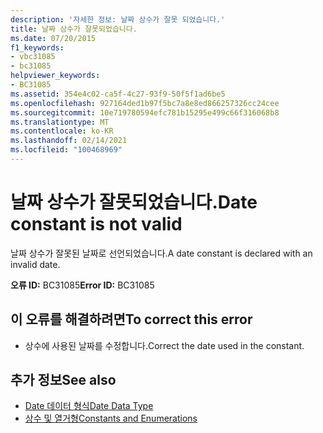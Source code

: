 ```yaml
---
description: '자세한 정보: 날짜 상수가 잘못 되었습니다.'
title: 날짜 상수가 잘못되었습니다.
ms.date: 07/20/2015
f1_keywords:
- vbc31085
- bc31085
helpviewer_keywords:
- BC31085
ms.assetid: 354e4c02-ca5f-4c27-93f9-50f5f1ad6be5
ms.openlocfilehash: 927164ded1b97f5bc7a8e8ed866257326cc24cee
ms.sourcegitcommit: 10e719780594efc781b15295e499c66f316068b8
ms.translationtype: MT
ms.contentlocale: ko-KR
ms.lasthandoff: 02/14/2021
ms.locfileid: "100468969"
---
```

# <a name="date-constant-is-not-valid"></a><span data-ttu-id="3394f-103">날짜 상수가 잘못되었습니다.</span><span class="sxs-lookup"><span data-stu-id="3394f-103">Date constant is not valid</span></span>

<span data-ttu-id="3394f-104">날짜 상수가 잘못된 날짜로 선언되었습니다.</span><span class="sxs-lookup"><span data-stu-id="3394f-104">A date constant is declared with an invalid date.</span></span>  
  
 <span data-ttu-id="3394f-105">**오류 ID:** BC31085</span><span class="sxs-lookup"><span data-stu-id="3394f-105">**Error ID:** BC31085</span></span>  
  
## <a name="to-correct-this-error"></a><span data-ttu-id="3394f-106">이 오류를 해결하려면</span><span class="sxs-lookup"><span data-stu-id="3394f-106">To correct this error</span></span>  
  
- <span data-ttu-id="3394f-107">상수에 사용된 날짜를 수정합니다.</span><span class="sxs-lookup"><span data-stu-id="3394f-107">Correct the date used in the constant.</span></span>  
  
## <a name="see-also"></a><span data-ttu-id="3394f-108">추가 정보</span><span class="sxs-lookup"><span data-stu-id="3394f-108">See also</span></span>

- [<span data-ttu-id="3394f-109">Date 데이터 형식</span><span class="sxs-lookup"><span data-stu-id="3394f-109">Date Data Type</span></span>](../language-reference/data-types/date-data-type.md)
- [<span data-ttu-id="3394f-110">상수 및 열거형</span><span class="sxs-lookup"><span data-stu-id="3394f-110">Constants and Enumerations</span></span>](../language-reference/constants-and-enumerations.md)

